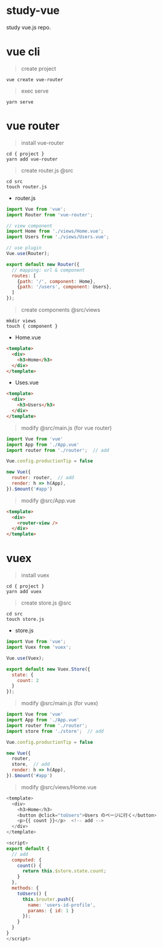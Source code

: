 # study-vue
study vue.js repo.

# vue cli

> create project

```
vue create vue-router
```

> exec serve

```
yarn serve
```

# vue router

> install vue-router

```
cd { project }
yarn add vue-router
```

> create router.js @src

```
cd src
touch router.js
```

* router.js

```javascript
import Vue from 'vue';
import Router from 'vue-router';

// view component
import Home from './views/Home.vue';
import Users from './views/Users.vue';

// use plugin
Vue.use(Router);

export default new Router({
  // mapping: url & component
  routes: [
    {path: '/', component: Home},
    {path: '/users', component: Users},
  ]
});
```

> create components @src/views

```
mkdir views
touch { component }
```

* Home.vue

```html
<template>
  <div>
    <h3>Home</h3>
  </div>
</template>
```

* Uses.vue

```html
<template>
  <div>
    <h3>Users</h3>
  </div>
</template>
```

> modify @src/main.js (for vue router)

```javascript
import Vue from 'vue'
import App from './App.vue'
import router from './router';  // add

Vue.config.productionTip = false

new Vue({
  router: router,  // add
  render: h => h(App),
}).$mount('#app')
```

> modify @src/App.vue

```html
<template>
  <div>
    <router-view />
  </div>
</template>
```

# vuex

> install vuex

```
cd { project }
yarn add vuex
```

> create store.js @src

```
cd src
touch store.js
```

* store.js

```javascript
import Vue from 'vue';
import Vuex from 'vuex';

Vue.use(Vuex);

export default new Vuex.Store({
  state: {
    count: 2
  }
});
```
> modify @src/main.js (for vuex)

```javascript
import Vue from 'vue'
import App from './App.vue'
import router from './router';
import store from './store';  // add

Vue.config.productionTip = false

new Vue({
  router,
  store,  // add
  render: h => h(App),
}).$mount('#app')
```
> modify @src/views/Home.vue

```javascript
<template>
  <div>
    <h3>Home</h3>
    <button @click="toUsers">Users のページに行く</button>
    <p>{{ count }}</p>  <!-- add -->
  </div>
</template>

<script>
export default {
  // add
  computed: {
    count() {
      return this.$store.state.count;
    }
  },
  methods: {
    toUsers() {
      this.$router.push({
        name: 'users-id-profile',
        params: { id: 1 }
      });
    }
  }
}
</script>
```
